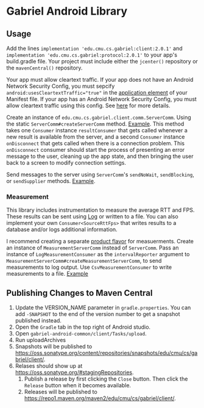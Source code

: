 # Gabriel Android Library

## Usage

Add the lines `implementation 'edu.cmu.cs.gabriel:client:2.0.1'` and
`implementation 'edu.cmu.cs.gabriel:protocol:2.0.1'` to your app's build.gradle
file.
Your project must include either the `jcenter()` repository or the
`mavenCentral()` repository.

Your app must allow cleartext traffic. If your app does not have an Android
Network Security Config, you must sepcify `android:usesCleartextTraffic="true"`
in the
[application element](https://developer.android.com/guide/topics/manifest/application-element)
of your Manifest file.
If your app has an Android Network Security Config, you must allow cleartext
traffic using this
config. See
[here](https://developer.android.com/guide/topics/manifest/application-element#usesCleartextTraffic)
for more details.

Create an instance of `edu.cmu.cs.gabriel.client.comm.ServerComm`. Using the
static `ServerComm#createServerComm` method.
[Example](https://github.com/cmusatyalab/openrtist/blob/019a58999fbdd7494b09b141e2c688e2fda32fb0/android-client/app/src/main/java/edu/cmu/cs/gabriel/network/OpenrtistComm.java#L28).
This method takes one `Consumer` instance `resultConsumer` that gets called
whenever a new result is available from the server, and a second `Consumer`
instance `onDisconnect` that gets called when there is a connection problem.
This `onDisconnect` consumer should start the process of presenting an error
message to the user, cleaning up the app state, and then bringing the user back
to a screen to modify connection settings.

Send messages to the server using `ServerComm`'s `sendNoWait`, `sendBlocking`,
or `sendSupplier` methods.
[Example](https://github.com/cmusatyalab/openrtist/blob/019a58999fbdd7494b09b141e2c688e2fda32fb0/android-client/app/src/main/java/edu/cmu/cs/gabriel/network/OpenrtistComm.java#L49).

### Measurement

This library includes instrumentation to measure the average RTT and FPS. These
results can be sent using
[Log](https://developer.android.com/reference/android/util/Log) or written to a
file. You can also implement your own `Consumer<SourceRttFps>` that writes
results to a database and/or logs additional information.

I recommend creating a separate
[product flavor](https://developer.android.com/studio/build/build-variants#product-flavors)
for measuerments. Create an instance of `MeasurementServerComm` instead of
`ServerComm`. Pass an instance of `LogMeasurementConsumer` as the
`intervalReporter` argument to
`MeasurementServerComm#createMeasurementServerComm`, to send measurements to log
output. Use `CsvMeasurementConsumer` to write measurements to a file.
[Example](https://github.com/cmusatyalab/openrtist/blob/019a58999fbdd7494b09b141e2c688e2fda32fb0/android-client/app/src/measurement/java/edu/cmu/cs/gabriel/network/MeasurementComm.java#L28)

## Publishing Changes to Maven Central

1. Update the VERSION_NAME parameter in `gradle.properties`. You can add
   `-SNAPSHOT` to the end of the version number to get a snapshot published
   instead.
2. Open the `Gradle` tab in the top right of Android studio.
3. Open `gabriel-android-common/client/Tasks/upload`.
4. Run uploadArchives
5. Snapshots will be published to
   https://oss.sonatype.org/content/repositories/snapshots/edu/cmu/cs/gabriel/client/.
6. Relases should show up at https://oss.sonatype.org/#stagingRepositories.
   1. Publish a release by first clicking the `Close` button. Then click the
      `Release` button when it becomes available.
   2. Releases will be published to
      https://repo1.maven.org/maven2/edu/cmu/cs/gabriel/client/.
